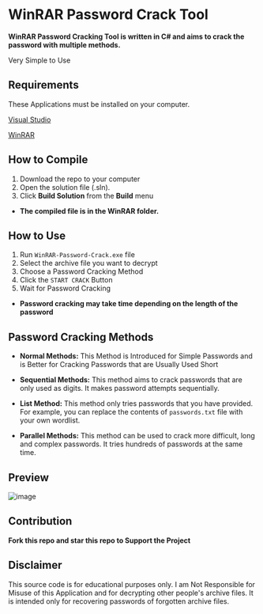 # WinRAR Password Crack Tool

**WinRAR Password Cracking Tool is written in C# and aims to crack the password with multiple methods.**

Very Simple to Use 
## Requirements 
These Applications must be installed on your computer.

[Visual Studio](https://visualstudio.microsoft.com/thank-you-downloading-visual-studio/?sku=Community&channel=Release&version=VS2022&source=VSLandingPage&passive=false&cid=2030)

[WinRAR](https://www.win-rar.com/fileadmin/winrar-versions/winrar/winrar-x64-700.exe)

## How to Compile

1. Download the repo to your computer
2. Open the solution file (.sln).
3. Click **Build Solution** from the **Build** menu
- **The compiled file is in the WinRAR folder.**

## How to Use

1. Run `WinRAR-Password-Crack.exe` file
2. Select the archive file you want to decrypt
3. Choose a Password Cracking Method
4. Click the `START CRACK` Button
5. Wait for Password Cracking

- **Password cracking may take time depending on the length of the password**


## Password Cracking Methods

- **Normal Methods:** This Method is Introduced for Simple Passwords and is Better for Cracking Passwords that are Usually Used Short

- **Sequential Methods:** This method aims to crack passwords that are only used as digits. It makes password attempts sequentially.

- **List Method:** This method only tries passwords that you have provided. For example, you can replace the contents of `passwords.txt` file with your own wordlist.

- **Parallel Methods:** This method can be used to crack more difficult, long and complex passwords. It tries hundreds of passwords at the same time.


## Preview

![image](https://github.com/MuckPro/winrar/assets/138373919/d28072dd-8f54-4543-9455-805424053b75)

## Contribution

**Fork this repo and star this repo to Support the Project**

## Disclaimer

This source code is for educational purposes only. I am Not Responsible for Misuse of this Application and for decrypting other people's archive files. It is intended only for recovering passwords of forgotten archive files.

